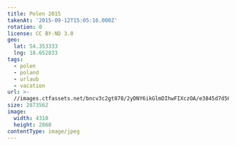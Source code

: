 ```yaml
---
title: Polen 2015
takenAt: '2015-09-12T15:05:16.000Z'
rotation: 0
license: CC BY-ND 3.0
geo:
  lat: 54.353333
  lng: 18.652833
tags:
  - polen
  - poland
  - urlaub
  - vacation
url: >-
  //images.ctfassets.net/bncv3c2gt878/2yDNY6ikGlmDIhwFIXczOA/e3845d7d563db1b927e88a7eb997b456/polen-2015_25957683055_o
size: 2873562
image:
  width: 4310
  height: 2868
contentType: image/jpeg
---
```



